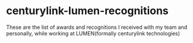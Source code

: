 # centurylink-lumen-recognitions
These are the list of awards and recognitions I received with my team and personally, while working at LUMEN(formally centurylink technologies)
